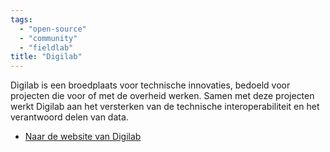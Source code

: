 ```yaml
---
tags:
  - "open-source"
  - "community"
  - "fieldlab"
title: "Digilab"
---
```


Digilab is een broedplaats voor technische innovaties, bedoeld voor projecten die voor of met de overheid werken. Samen met deze projecten werkt Digilab aan het versterken van de technische interoperabiliteit en het verantwoord delen van data.

- [Naar de website van Digilab](https://digilab.overheid.nl/)